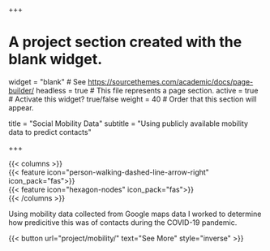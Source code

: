 +++
# A project section created with the blank widget.
widget = "blank"  # See https://sourcethemes.com/academic/docs/page-builder/
headless = true  # This file represents a page section.
active = true # Activate this widget? true/false
weight = 40  # Order that this section will appear.

title = "Social Mobility Data"
subtitle = "Using publicly available mobility data to predict contacts"

+++

<div class="row justify-content-center">
{{< columns >}}
    <div class="col-md-4">
        {{< feature icon="person-walking-dashed-line-arrow-right" icon_pack="fas">}}
    </div>
    <div class="col-md-4">
        {{< feature icon="hexagon-nodes" icon_pack="fas">}}
    </div>
{{< /columns >}}
</div>

Using mobility data collected from Google maps data I worked to determine how predicitive this was of contacts during the COVID-19 pandemic.

{{< button url="project/mobility/" text="See More" style="inverse" >}}